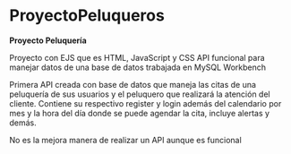 # ProyectoPeluqueros

**Proyecto Peluquería**

Proyecto con EJS que es HTML, JavaScript y CSS
API funcional para manejar datos de una base de datos trabajada en MySQL Workbench

Primera API creada con base de datos que maneja las citas de una peluquería de sus usuarios y el peluquero que realizará la atención del cliente. Contiene su respectivo register y login además del calendario por mes y la hora del día donde se puede agendar la cita, incluye alertas y demás.

No es la mejora manera de realizar un API aunque es funcional
